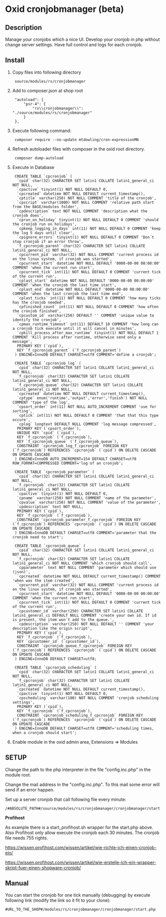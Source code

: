 # Oxid cronjobmanager (beta)

## Description

Manage your cronjobs which a nice UI. Develop your cronjob in php without change server settings. Have full control and logs for each cronjob.

## Install

1. Copy files into following directory

        source/modules/rs/cronjobmanager
          
2. Add to composer.json at shop root
  
        "autoload": {
            "psr-4": {
                "rs\\cronjobmanager\\": "./source/modules/rs/cronjobmanager"
            }
        },
    
3. Execute following command:

        composer require --no-update mtdowling/cron-expressionMN

3. Refresh autoloader files with composer in the oxid root directory.

        composer dump-autoload
        
4. Execute in Database

        CREATE TABLE `cpcronjob` (
         `cpid` char(32) CHARACTER SET latin1 COLLATE latin1_general_ci NOT NULL,
         `cpactive` tinyint(1) NOT NULL DEFAULT 0,
         `cpcreated` datetime NOT NULL DEFAULT current_timestamp(),
         `cptitle` varchar(250) NOT NULL COMMENT 'title of the cronjob',
         `cpscript` varchar(1000) NOT NULL COMMENT 'relative path start from the BASE/modules folder',
         `cpdescription` text NOT NULL COMMENT 'description what the cronjob does',
         `cprun_on_holiday` tinyint(1) NOT NULL DEFAULT 0 COMMENT 'should the cronjob run on holidays',
         `cpkeep_logging_in_days` int(11) NOT NULL DEFAULT 0 COMMENT 'keep the log 5 days until clear',
         `cpignore_errors` tinyint(1) NOT NULL DEFAULT 0 COMMENT 'Don´t stop cronjob if an error throw',
         `f_cpcronjob_parent` char(32) CHARACTER SET latin1 COLLATE latin1_general_ci NOT NULL,
         `cpcurrent_pid` varchar(32) NOT NULL COMMENT 'current process id on the linux system, if cronjob was started',
         `cpcurrent_start` datetime NOT NULL DEFAULT '0000-00-00 00:00:00' COMMENT 'when the current run start',
         `cpcurrent_tick` int(11) NOT NULL DEFAULT 0 COMMENT 'current tick of the current run',
         `cplast_start` datetime NOT NULL DEFAULT '0000-00-00 00:00:00' COMMENT 'when the cronjob the last time start',
         `cplast_end` datetime NOT NULL DEFAULT '0000-00-00 00:00:00' COMMENT 'when the last cronjob the last time end',
         `cplast_ticks` int(11) NOT NULL DEFAULT 0 COMMENT 'how many ticks has the cronjob needed',
         `cpfinished_count` int(11) NOT NULL DEFAULT 0 COMMENT 'how often the cronjob finished',
         `cpcustom_id` varchar(250) DEFAULT '' COMMENT 'unique value to identify the cronjob',
         `cpmax_runtime_timeout` int(11) DEFAULT 10 COMMENT 'how long can a cronjob tick execute until it will cancel in minutes',
         `cpkill_process_after_max_runtime` tinyint(1) NOT NULL DEFAULT 1 COMMENT 'Kill process after runtime, otherwise send only a message',
         PRIMARY KEY (`cpid`),
         KEY `f_cpcronjob_parent` (`f_cpcronjob_parent`)
        ) ENGINE=InnoDB DEFAULT CHARSET=utf8 COMMENT='define a cronjob';
        
        CREATE TABLE `cpcronjob_log` (
         `cpid` char(32) CHARACTER SET latin1 COLLATE latin1_general_ci NOT NULL,
         `f_cpcronjob` char(32) CHARACTER SET latin1 COLLATE latin1_general_ci NOT NULL,
         `f_cpcronjob_queue` char(32) CHARACTER SET latin1 COLLATE latin1_general_ci NOT NULL,
         `cpcreated` datetime NOT NULL DEFAULT current_timestamp(),
         `cptype` enum('runtime','output','error','finish') NOT NULL COMMENT 'type of the log',
         `cpsort_order` int(11) NOT NULL AUTO_INCREMENT COMMENT 'use for sorting',
         `cptick` int(11) NOT NULL DEFAULT 0 COMMENT 'that that this type occure',
         `cplog` longtext DEFAULT NULL COMMENT 'log message compressed',
         PRIMARY KEY (`cpsort_order`),
         UNIQUE KEY `cpid` (`cpid`),
         KEY `f_cpcronjob` (`f_cpcronjob`),
         KEY `f_cpcronjob_queue` (`f_cpcronjob_queue`),
         CONSTRAINT `cpcronjob_log_f_cpcronjob` FOREIGN KEY (`f_cpcronjob`) REFERENCES `cpcronjob` (`cpid`) ON DELETE CASCADE ON UPDATE CASCADE
        ) ENGINE=InnoDB AUTO_INCREMENT=154 DEFAULT CHARSET=utf8 ROW_FORMAT=COMPRESSED COMMENT='log of an cronjob';
        
        CREATE TABLE `cpcronjob_parameter` (
         `cpid` char(32) CHARACTER SET latin1 COLLATE latin1_general_ci NOT NULL,
         `f_cpcronjob` char(32) CHARACTER SET latin1 COLLATE latin1_general_ci NOT NULL,
         `cpactive` tinyint(1) NOT NULL DEFAULT 0,
         `cpname` varchar(250) NOT NULL COMMENT 'name of the parameter',
         `cpvalue` varchar(250) NOT NULL COMMENT 'value of the parameter',
         `cpdescription` text NOT NULL,
         PRIMARY KEY (`cpid`),
         KEY `f_cpcronjob` (`f_cpcronjob`),
         CONSTRAINT `cpcronjob_parameter_f_cpcronjob` FOREIGN KEY (`f_cpcronjob`) REFERENCES `cpcronjob` (`cpid`) ON DELETE CASCADE ON UPDATE CASCADE
        ) ENGINE=InnoDB DEFAULT CHARSET=utf8 COMMENT='parameter that the cronjob need to start';
        
        CREATE TABLE `cpcronjob_queue` (
         `cpid` char(32) CHARACTER SET latin1 COLLATE latin1_general_ci NOT NULL,
         `f_cpcronjob` char(32) CHARACTER SET latin1 COLLATE latin1_general_ci NOT NULL COMMENT 'which cronjob should call',
         `cpparameter` text NOT NULL COMMENT 'parameter which should use (json)',
         `cpcreated` datetime NOT NULL DEFAULT current_timestamp() COMMENT 'when was the item created',
         `cpcurrent_pid` varchar(32) NOT NULL COMMENT 'current process id on the linux system, if cronjob was started',
         `cpcurrent_start` datetime NOT NULL DEFAULT '0000-00-00 00:00:00' COMMENT 'when the current run start',
         `cpcurrent_tick` int(11) NOT NULL DEFAULT 0 COMMENT 'current tick of the current run',
         `cpcustomer_id` varchar(250) CHARACTER SET latin1 COLLATE latin1_general_ci DEFAULT NULL COMMENT 'create your own id. If id is present, the item won´t add to the queue.',
         `cpdescription` varchar(250) NOT NULL DEFAULT '' COMMENT 'your description like the origin script',
         PRIMARY KEY (`cpid`),
         KEY `f_cpcronjob` (`f_cpcronjob`),
         KEY `cpcustomer_id` (`cpcustomer_id`),
         CONSTRAINT `cpcronjob_queue_f_cpcronjob` FOREIGN KEY (`f_cpcronjob`) REFERENCES `cpcronjob` (`cpid`) ON DELETE CASCADE ON UPDATE CASCADE
        ) ENGINE=InnoDB DEFAULT CHARSET=utf8;
        
        CREATE TABLE `cpcronjob_scheduling` (
         `cpid` char(32) CHARACTER SET latin1 COLLATE latin1_general_ci NOT NULL,
         `f_cpcronjob` char(32) CHARACTER SET latin1 COLLATE latin1_general_ci NOT NULL,
         `cpcreated` datetime NOT NULL DEFAULT current_timestamp(),
         `cpactive` tinyint(1) NOT NULL DEFAULT 0,
         `cpscheduling` varchar(100) NOT NULL COMMENT 'cronjob scheduling settings',
         PRIMARY KEY (`cpid`),
         KEY `f_cpcronjob` (`f_cpcronjob`),
         CONSTRAINT `cpcronjob_scheduling_f_cpcronjob` FOREIGN KEY (`f_cpcronjob`) REFERENCES `cpcronjob` (`cpid`) ON DELETE CASCADE ON UPDATE CASCADE
        ) ENGINE=InnoDB DEFAULT CHARSET=utf8 COMMENT='scheduling times, when a cronjob should start';
        
5. Enable module in the oxid admin area, Extensions => Modules
    
## SETUP

Change the path to the php interpreter in the file "config.inc.php" in the module root.

Change the mail address in the "config.inc.php". To this mail some error will send if an error happen.

Set up a server cronjob that call following file every minute:

    /#ABSOLUTE_PATH#/source/modules/rs/cronjobmanager/cronjobmanager/start.php

**Profihost**

As example there is a start_profihost.sh wrapper for the start.php above. 
Also Profihost only allow execute the cronjob each 30 minutes. The cronjob file needs 755 rights. 

https://wissen.profihost.com/wissen/artikel/wie-richte-ich-einen-cronjob-ein/

https://wissen.profihost.com/wissen/artikel/wie-erstelle-ich-ein-wrapper-skript-fuer-einen-shopware-cronjob/

## Manual

You can start the cronjob for one tick manually (debugging) by execute following link (modify the link so it fit to your clone):
    
    #URL_TO_THE_SHOP#/modules/rs/cronjobmanager/cronjobmanager/start.php